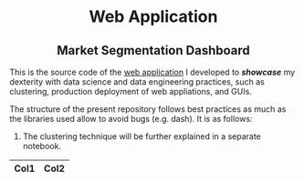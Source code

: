 <h1 align="center"> Web Application </h1>
<h2 align="center"> Market Segmentation Dashboard </h2>

This is the source code of the [web application](https://business-intelligence-davide.herokuapp.com/) I developed to ***showcase*** my dexterity with data science and data engineering practices, such as clustering, production deployment of web appliations, and GUIs.

The structure of the present repository follows best practices as much as the libraries used allow to avoid bugs (e.g. dash). It is as follows:





1. The clustering technique will be further explained in a separate notebook.


| Col1 | Col2 |
| ------ | ------ |

